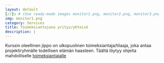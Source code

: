 ```yaml
---
layout: default
[//]: # (Use ready-made images monitor1.png, monitor2.png, monitor3.png or monitor4.png or upload your own image to img\services folder, image width recommendation 900px)
img: monitor1.png
category: Services
title: Toimeksiantajana yritys/yhteisö
description: |
---
```

Kurssin oleellinen jippo on ulkopuolinen toimeksiantaja/tilaaja, joka antaa projektiryhmälle todellisen elämän haasteen.
Täältä löytyy ohjeita mahdolliselle [toimeksiantajalle](https://github.com/JAMK-IT/IIO12200-ohjelmistoprojekti/wiki/info-projektin-toimeksiantajalle)
